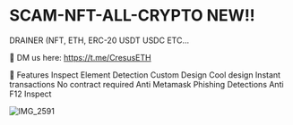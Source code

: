 # SCAM-NFT-ALL-CRYPTO NEW!!
DRAINER (NFT, ETH, ERC-20 USDT USDC ETC...

📩 DM us here: https://t.me/CresusETH

💎 Features
 Inspect Element Detection
 Custom Design
 Cool design
 Instant transactions
 No contract required
 Anti Metamask Phishing Detections
 Anti F12 Inspect

![IMG_2591](https://user-images.githubusercontent.com/116323045/199388573-119ebac6-aa22-40cd-b5a5-0672bb7ad8e7.jpg)




